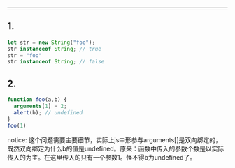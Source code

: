 
---
## 1.
```js
let str = new String("foo");
str instanceof String; // true
str = "foo"
str instanceof String; // false
```
## 2.
```js
function foo(a,b) {
  arguments[1] = 2;
  alert(b); // undefined
}
foo(1)
```
notice: 这个问题需要主要细节，实际上js中形参与arguments[]是双向绑定的，既然双向绑定为什么b的值是undefined。原来：函数中传入的参数个数是以实际传入的为主。在这里传入的只有一个参数1。怪不得b为undefined了。
